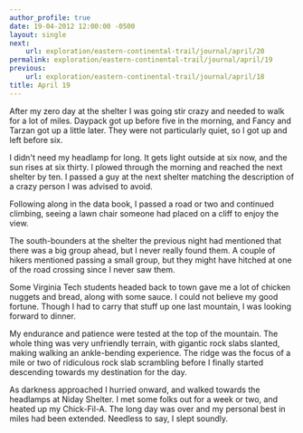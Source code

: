 ```yaml
---
author_profile: true
date: 19-04-2012 12:00:00 -0500
layout: single
next:
    url: exploration/eastern-continental-trail/journal/april/20
permalink: exploration/eastern-continental-trail/journal/april/19
previous:
    url: exploration/eastern-continental-trail/journal/april/18
title: April 19
---
```

After my zero day at the shelter I was going stir crazy and needed to walk for a lot of miles. Daypack got up before five in the morning, and Fancy and Tarzan got up a little later. They were not particularly quiet, so I got up and left before six.

I didn't need my headlamp for long. It gets light outside at six now, and the sun rises at six thirty. I plowed through the morning and reached the next shelter by ten. I passed a guy at the next shelter matching the description of a crazy person I was advised to avoid.

Following along in the data book, I passed a road or two and continued climbing, seeing a lawn chair someone had placed on a cliff to enjoy the view.

The south-bounders at the shelter the previous night had mentioned that there was a big group ahead, but I never really found them. A couple of hikers mentioned passing a small group, but they might have hitched at one of the road crossing since I never saw them.

Some Virginia Tech students headed back to town gave me a lot of chicken nuggets and bread, along with some sauce. I could not believe my good fortune. Though I had to carry that stuff up one last mountain, I was looking forward to dinner.

My endurance and patience were tested at the top of the mountain. The whole thing was very unfriendly terrain, with gigantic rock slabs slanted, making walking an ankle-bending experience. The ridge was the focus of a mile or two of ridiculous rock slab scrambling before I finally started descending towards my destination for the day.

As darkness approached I hurried onward, and walked towards the headlamps at Niday Shelter. I met some folks out for a week or two, and heated up my Chick-Fil-A. The long day was over and my personal best in miles had been extended. Needless to say, I slept soundly.